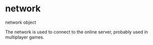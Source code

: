 # network

network object


The network is used to connect to the online server, probably used in multiplayer games.

